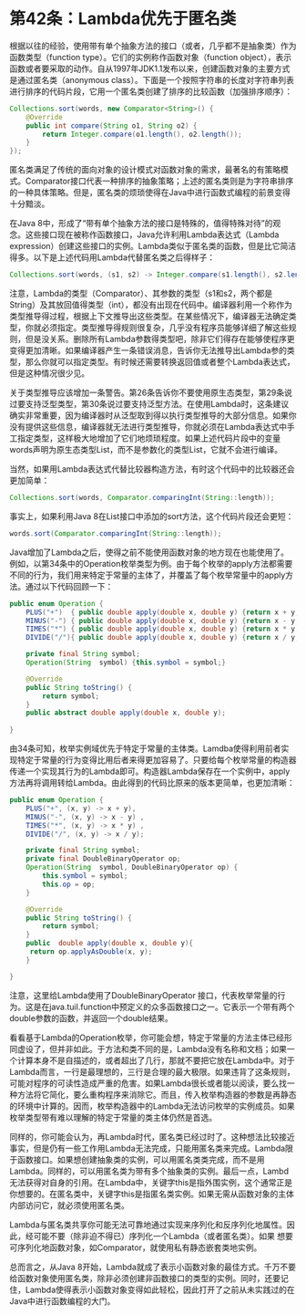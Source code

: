 # 第42条：Lambda优先于匿名类

根据以往的经验，使用带有单个抽象方法的接口（或者，几乎都不是抽象类）作为函数类型（function type）。它们的实例称作函数对象（function object），表示函数或者要采取的动作。自从1997年JDK1.1发布以来，创建函数对象的主要方式是通过匿名类（anonymous class）。下面是一个按照字符串的长度对字符串列表进行排序的代码片段，它用一个匿名类创建了排序的比较函数（加强排序顺序）：

```java
Collections.sort(words, new Comparator<String>() {
    @Override
    public int compare(String o1, String o2) {
        return Integer.compare(o1.length(), o2.length());
    }
});
```

匿名类满足了传统的面向对象的设计模式对函数对象的需求，最著名的有策略模式。Comparator接口代表一种排序的抽象策略；上述的匿名类则是为字符串排序的一种具体策略。但是，匿名类的烦琐使得在Java中进行函数式编程的前景变得十分黯淡。

在Java 8中，形成了“带有单个抽象方法的接口是特殊的，值得特殊对待”的观念。这些接口现在被称作函数接口，Java允许利用Lambda表达式（Lambda expression）创建这些接口的实例。Lambda类似于匿名类的函数，但是比它简洁得多。以下是上述代码用Lambda代替匿名类之后得样子：

```java
Collections.sort(words, (s1, s2) -> Integer.compare(s1.length(), s2.length()));
```

注意，Lambda的类型（Comparator<String>）、其参数的类型（s1和s2，两个都是String）及其放回值得类型（int），都没有出现在代码中。编译器利用一个称作为类型推导得过程，根据上下文推导出这些类型。在某些情况下，编译器无法确定类型，你就必须指定。类型推导得规则很复杂，几乎没有程序员能够详细了解这些规则，但是没关系。删除所有Lambda参数得类型吧，除非它们得存在能够使程序更变得更加清晰。如果编译器产生一条错误消息，告诉你无法推导出Lambda参的类型，那么你就可以指定类型。有时候还需要转换返回值或者整个Lambda表达式，但是这种情况很少见。

关于类型推导应该增加一条警告。第26条告诉你不要使用原生态类型，第29条说过要支持泛型类型，第30条说过要支持泛型方法。在使用Lambda时，这条建议确实非常重要，因为编译器时从泛型取到得以执行类型推导的大部分信息。如果你没有提供这些信息，编译器就无法进行类型推导，你就必须在Lambda表达式中手工指定类型，这样极大地增加了它们地烦琐程度。如果上述代码片段中的变量words声明为原生态类型List，而不是参数化的类型List<String>，它就不会进行编译。

当然，如果用Lambda表达式代替比较器构造方法，有时这个代码中的比较器还会更加简单：

```java
Collections.sort(words, Comparator.comparingInt(String::length));
```

事实上，如果利用Java 8在List接口中添加的sort方法，这个代码片段还会更短：

```java
words.sort(Comparator.comparingInt(String::length));
```

Java增加了Lambda之后，使得之前不能使用函数对象的地方现在也能使用了。例如，以第34条中的Operation枚举类型为例。由于每个枚举的apply方法都需要不同的行为，我们用来特定于常量的主体了，并覆盖了每个枚举常量中的apply方法。通过以下代码回顾一下：

```java
public enum Operation {
    PLUS("+")  { public double apply(double x, double y) {return x + y;}},
    MINUS("-") { public double apply(double x, double y) {return x - y;}},
    TIMES("*") { public double apply(double x, double y) {return x * y;}},
    DIVIDE("/"){ public double apply(double x, double y) {return x / y;}};

    private final String symbol;
    Operation(String  symbol) {this.symbol = symbol;}

    @Override
    public String toString() {
        return symbol;
    }
    public abstract double apply(double x, double y);
    
}
```

由34条可知，枚举实例域优先于特定于常量的主体类。Lamdba使得利用前者实现特定于常量的行为变得比用后者来得更加容易了。只要给每个枚举常量的构造器传递一个实现其行为的Lambda即可。构造器Lambda保存在一个实例中，apply方法再将调用转给Lambda。由此得到的代码比原来的版本更简单，也更加清晰：

```java
public enum Operation {
    PLUS("+", (x, y) -> x + y),
    MINUS("-", (x, y) -> x - y) ,
    TIMES("*", (x, y) -> x * y) ,
    DIVIDE("/", (x, y) -> x / y);

    private final String symbol;
    private final DoubleBinaryOperator op;
    Operation(String  symbol, DoubleBinaryOperator op) {
        this.symbol = symbol;
        this.op = op;
    }

    @Override
    public String toString() {
        return symbol;
    }
    public  double apply(double x, double y){
     return op.applyAsDouble(x, y);   
    }

}
```

注意，这里给Lambda使用了DoubleBinaryOperator 接口，代表枚举常量的行为。这是在java.tuil.function中预定义的众多函数接口之一。它表示一个带有两个double参数的函数，并返回一个double结果。

看看基于Lambda的Operation枚举，你可能会想，特定于常量的方法主体已经形同虚设了，但并非如此。于方法和类不同的是，Lambda没有名称和文档；如果一个计算本身不是自描述的，或者超出了几行，那就不要把它放在Lambda中。对于Lambda而言，一行是最理想的，三行是合理的最大极限。如果违背了这条规则，可能对程序的可读性造成严重的危害。如果Lambda很长或者能以阅读，要么找一种方法将它简化，要么重构程序来消除它。而且，传入枚举构造器的参数是再静态的环境中计算的。因而，枚举构造器中的Lambda无法访问枚举的实例成员。如果枚举类型带有难以理解的特定于常量的类主体仍然是首选。

同样的，你可能会认为，再Lambda时代，匿名类已经过时了。这种想法比较接近事实，但是仍有一些工作用Lambda无法完成，只能用匿名类来完成。Lambda限于函数接口。如果想创建抽象类的实例，可以用匿名类类完成，而不是用Lambda。同样的，可以用匿名类为带有多个抽象类的实例。最后一点，Lambd无法获得对自身的引用。在Lambda中，关键字this是指外围实例，这个通常正是你想要的。在匿名类中，关键字this是指匿名类实例。如果无需从函数对象的主体内部访问它，就必须使用匿名类。

Lambda与匿名类共享你可能无法可靠地通过实现来序列化和反序列化地属性。因此，经可能不要（除非迫不得已）序列化一个Lambda（或者匿名类）。如果 想要可序列化地函数对象，如Comparator，就使用私有静态嵌套类地实例。

总而言之，从Java 8开始，Lambda就成了表示小函数对象的最佳方式。千万不要给函数对象使用匿名类，除非必须创建非函数接口的类型的实例。同时，还要记住，Lambda使得表示小函数对象变得如此轻松，因此打开了之前从未实践过的在Java中进行函数编程的大门。
